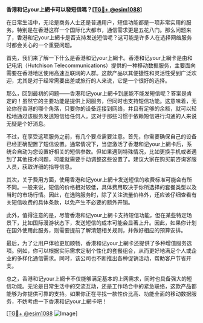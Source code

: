 **香港和记your上網卡可以發短信嗎？[[TG💪+ @esim1088](https://t.me/s/esim1088)]**

在日常生活中，无论是商务人士还是普通用户，短信功能都是一项非常实用的服务。特别是在香港这样一个国际化大都市，通信需求更是五花八门。那么问题来了，香港和记your上網卡是否支持发送短信呢？这可能是许多人在选择网络服务时都会关心的一个重要问题。

首先，我们来了解一下什么是香港和记your上網卡。香港和记your上網卡是由和记电讯（Hutchison Telecommunications）提供的一种移动数据服务，主要面向需要在香港地区使用高速互联网的人群。这款产品以其便捷性和灵活性受到广泛欢迎，尤其是对于经常需要出差或旅行的人来说，它是一个很好的选择。

那么，回到最初的问题——香港和记your上網卡到底能不能发短信呢？答案是肯定的！虽然它的主要功能是提供上网服务，但同时也支持短信功能。这意味着，无论你在香港的哪个角落，只要你的设备连接到网络，并且有足够的余额，就可以轻松地通过该服务发送短信给任何人。这对于那些习惯于依赖短信进行沟通的人来说无疑是个好消息。

不过，在享受这项服务之前，有几个要点需要注意。首先，你需要确保自己的设备已经正确配置了短信设置。通常情况下，当您激活了香港和记your上網卡后，系统会自动为您设置好相关的短信参数。但如果遇到特殊情况，比如更换手机或者遇到了其他技术问题，可能就需要手动调整这些设置了。建议大家在购买前咨询客服人员，获取详细的指导信息。

其次，关于费用方面，使用香港和记your上網卡发送短信的收费标准可能会有所不同。一般来说，短信的价格相对较低，具体费用取决于你所选择的套餐类型以及当时的市场行情。因此，在选购服务时，除了关注流量价格外，还应该仔细查看有关短信收费的具体条款，以免产生不必要的额外开销。

此外，值得注意的是，尽管香港和记your上網卡支持短信功能，但在某些特定场景下，比如国际漫游状态下，发送短信的成本可能会显著上升。因此，如果你计划在国外使用此服务，则需要提前了解清楚相关规则，并做好相应的预算安排。

最后，为了让用户体验更加顺畅，香港和记your上網卡还提供了多种增值服务选项。例如，你可以根据实际需求定制个性化的套餐组合，从而更好地满足个人或企业的多样化通信需求。同时，该公司也不断推出各种促销活动，帮助客户节省开支。

总之，香港和记your上網卡不仅能够满足基本的上网需求，同时也具备强大的短信功能。无论是日常生活中的交流互动，还是工作场合中的紧急联络，这款产品都能够为你提供可靠的支持。如果你正在寻找一款性价比高、功能全面的移动数据服务，不妨考虑一下香港和记your上網卡吧！

[[TG💪+ @esim1088](https://t.me/s/esim1088) ![Image](https://i.postimg.cc/4NQfJmqS/Snipaste-2025-05-13-00-14-12.png)]